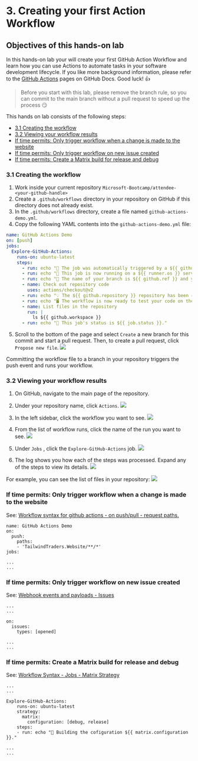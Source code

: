 # 3. Creating your first Action Workflow

## Objectives of this hands-on lab
In this hands-on lab your will create your first GitHub Action Workflow and learn how you can use Actions to automate tasks in your software development lifecycle. If you like more background information, please refer to the [GitHub Actions](https://docs.github.com/en/actions/learn-github-actions/understanding-github-actions) pages on GitHub Docs. Good luck! 👍

> Before you start with this lab, please remove the branch rule, so you can commit to the main branch without a pull request to speed up the process :smirk:

This hands on lab consists of the following steps:
- [3.1 Creating the workflow](#31-creating-the-workflow)
- [3.2 Viewing your workflow results](#32-viewing-your-workflow-results)
- [If time permits: Only trigger workflow when a change is made to the website](#if-time-permits-only-trigger-workflow-when-a-change-is-made-to-the-website)
- [If time permits: Only trigger workflow on new issue created](#if-time-permits-only-trigger-workflow-on-new-issue-created)
- [If time permits: Create a Matrix build for release and debug](#if-time-permits-create-a-matrix-build-for-release-and-debug)

### 3.1 Creating the workflow
1. Work inside your current repository `Microsoft-Bootcamp/attendee-<your-github-handle>`
2. Create a `.github/workflows` directory in your repository on GitHub if this directory does not already exist.
3. In the `.github/workflows` directory, create a file named `github-actions-demo.yml`.
4. Copy the following YAML contents into the `github-actions-demo.yml` file:
```YAML
name: GitHub Actions Demo
on: [push]
jobs:
  Explore-GitHub-Actions:
    runs-on: ubuntu-latest
    steps:
      - run: echo "🎉 The job was automatically triggered by a ${{ github.event_name }} event."
      - run: echo "🐧 This job is now running on a ${{ runner.os }} server hosted by GitHub!"
      - run: echo "🔎 The name of your branch is ${{ github.ref }} and your repository is ${{ github.repository }}."
      - name: Check out repository code
        uses: actions/checkout@v2
      - run: echo "💡 The ${{ github.repository }} repository has been cloned to the runner."
      - run: echo "🖥️ The workflow is now ready to test your code on the runner."
      - name: List files in the repository
        run: |
          ls ${{ github.workspace }}
      - run: echo "🍏 This job's status is ${{ job.status }}."
```
5. Scroll to the bottom of the page and select `Create` a new branch for this commit and start a pull request. Then, to create a pull request, click `Propose new file`.
![](https://docs.github.com/assets/images/help/repository/actions-quickstart-commit-new-file.png)

Committing the workflow file to a branch in your repository triggers the push event and runs your workflow.

### 3.2 Viewing your workflow results
1. On GitHub, navigate to the main page of the repository.
2. Under your repository name, click `Actions`.
![](https://docs.github.com/assets/images/help/repository/actions-tab.png)

3. In the left sidebar, click the workflow you want to see.
![](https://docs.github.com/assets/images/help/repository/actions-quickstart-workflow-sidebar.png)

4. From the list of workflow runs, click the name of the run you want to see.
![](https://docs.github.com/assets/images/help/repository/actions-quickstart-run-name.png)

5. Under `Jobs` , click the `Explore-GitHub-Actions` job.
![](https://docs.github.com/assets/images/help/repository/actions-quickstart-job.png)

6. The log shows you how each of the steps was processed. Expand any of the steps to view its details.
![](https://docs.github.com/assets/images/help/repository/actions-quickstart-logs.png)

For example, you can see the list of files in your repository:
![](https://docs.github.com/assets/images/help/repository/actions-quickstart-log-detail.png)


### If time permits: Only trigger workflow when a change is made to the website

See: [Workflow syntax for github actions - on push/pull - request paths.](https://docs.github.com/en/actions/reference/workflow-syntax-for-github-actions#onpushpull_requestpaths)
```
name: GitHub Actions Demo
on:
  push:
    paths:
    - 'TailwindTraders.Website/**/*'
jobs:

...
...
```

### If time permits: Only trigger workflow on new issue created

See: [Webhook events and payloads - Issues](https://docs.github.com/en/developers/webhooks-and-events/webhooks/webhook-events-and-payloads#issues)
```
...
...

on:
  issues:
    types: [opened]

...
...
```

### If time permits: Create a Matrix build for release and debug
See: [Workflow Syntax - Jobs - Matrix Strategy](https://docs.github.com/en/actions/reference/workflow-syntax-for-github-actions#jobsjob_idstrategymatrix)

```
...
...

Explore-GitHub-Actions:
    runs-on: ubuntu-latest  
    strategy:
      matrix:
        configuration: [debug, release]
    steps:
    - run: echo "🔧 Building the cofiguration ${{ matrix.configuration }}."

...
...
```
